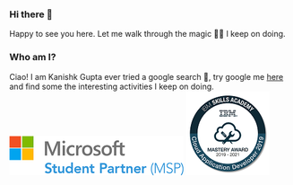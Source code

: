 ### Hi there 👋
Happy to see you here. Let me walk through the magic 🧙‍♂️ I keep on doing.

### Who am I?
Ciao! I am Kanishk Gupta ever tried a google search 🤔, try google me [here](https://www.google.com/search?q=gkanishk) and find some the interesting activities I keep on doing.
![msp](https://raw.githubusercontent.com/gkanishk/gkanishk/master/assets/msp.png) ![msp](https://raw.githubusercontent.com/gkanishk/gkanishk/master/assets/ibm.png)


<!--
**gkanishk/gkanishk** is a ✨ _special_ ✨ repository because its `README.md` (this file) appears on your GitHub profile.

Here are some ideas to get you started:

- 🔭 I’m currently working on ...
- 🌱 I’m currently learning ...
- 👯 I’m looking to collaborate on ...
- 🤔 I’m looking for help with ...
- 💬 Ask me about ...
- 📫 How to reach me: ...
- 😄 Pronouns: ...
- ⚡ Fun fact: ...
-->
